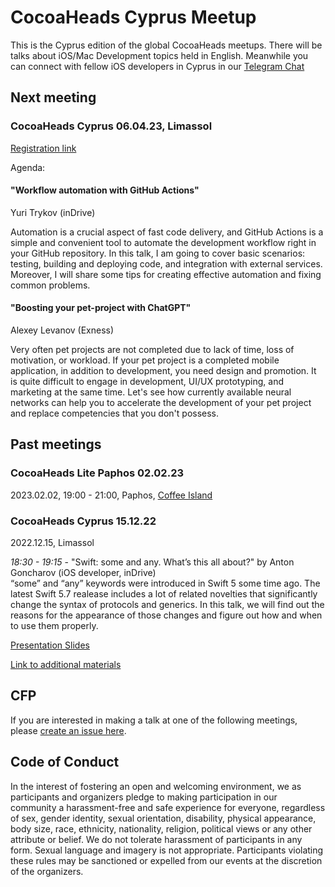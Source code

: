 # CocoaHeads Cyprus Meetup
This is the Cyprus edition of the global CocoaHeads meetups. There will be talks about iOS/Mac Development topics held in English. Meanwhile you can connect with fellow iOS developers in Cyprus in our [Telegram Chat](https://t.me/cocoaheads_cy)

## Next meeting

### CocoaHeads Cyprus 06.04.23, Limassol

[Registration link](https://www.eventbrite.com/e/cocoaheads-cyprus-0604-tickets-596834436867)

Agenda:

#### "Workflow automation with GitHub Actions"
Yuri Trykov (inDrive)

Automation is a crucial aspect of fast code delivery, and GitHub Actions is a simple and convenient tool to automate the development workflow right in your GitHub repository. In this talk, I am going to cover basic scenarios: testing, building and deploying code, and integration with external services. Moreover, I will share some tips for creating effective automation and fixing common problems.

#### "Boosting your pet-project with ChatGPT"
Alexey Levanov (Exness)

Very often pet projects are not completed due to lack of time, loss of motivation, or workload. If your pet project is a completed mobile application, in addition to development, you need design and promotion. It is quite difficult to engage in development, UI/UX prototyping, and marketing at the same time. Let's see how currently available neural networks can help you to accelerate the development of your pet project and replace competencies that you don't possess.

## Past meetings

### CocoaHeads Lite Paphos 02.02.23
2023.02.02, 19:00 - 21:00, Paphos, [Coffee Island](https://goo.gl/maps/yEKSUiw1aFt1hXms5)

### CocoaHeads Cyprus 15.12.22
2022.12.15, Limassol 

*18:30 - 19:15* - "Swift: some and any. What’s this all about?" by Anton Goncharov (iOS developer, inDrive)  
“some” and “any” keywords were introduced in Swift 5 some time ago. The latest Swift 5.7 realease includes a lot of related novelties that significantly change the syntax of protocols and generics. In this talk, we will find out the reasons for the appearance of those changes and figure out how and when to use them properly.

[Presentation Slides](https://www.dropbox.com/s/evbiwzqhd29430v/CCHC%2015.12%20some%20and%20any.pdf?dl=0)

[Link to additional materials](https://veiled-laborer-dd2.notion.site/Links-dede49dda4944fb3bcd6f176045403f3)

## CFP

If you are interested in making a talk at one of the following meetings, please [create an issue here](https://github.com/CocoaHeadsCyprus/CocoaHeads-Cyprus-Meetup/issues/new?assignees=west0r%2C+oldtuna&labels=&template=talk-proposal.md&title=).

## Code of Conduct
In the interest of fostering an open and welcoming environment, we as participants and organizers pledge to making participation in our community a harassment-free and safe experience for everyone, regardless of sex, gender identity, sexual orientation, disability, physical appearance, body size, race, ethnicity, nationality, religion, political views or any other attribute or belief.
We do not tolerate harassment of participants in any form. Sexual language and imagery is not appropriate.
Participants violating these rules may be sanctioned or expelled from our events at the discretion of the organizers.
